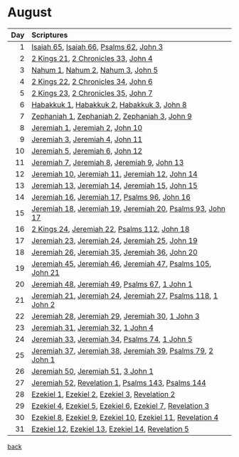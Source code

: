 # August
| Day | Scriptures |
| ---: | :--- |
| 1 | [Isaiah 65](https://www.bible.com/bible/111/ISA.65.NIV), [Isaiah 66](https://www.bible.com/bible/111/ISA.66.NIV), [Psalms 62](https://www.bible.com/bible/111/PSA.62.NIV), [John 3](https://www.bible.com/bible/111/JHN.3.NIV) |
| 2 | [2 Kings 21](https://www.bible.com/bible/111/2KI.21.NIV), [2 Chronicles 33](https://www.bible.com/bible/111/2CH.33.NIV), [John 4](https://www.bible.com/bible/111/JHN.4.NIV) |
| 3 | [Nahum 1](https://www.bible.com/bible/111/NAM.1.NIV), [Nahum 2](https://www.bible.com/bible/111/NAM.2.NIV), [Nahum 3](https://www.bible.com/bible/111/NAM.3.NIV), [John 5](https://www.bible.com/bible/111/JHN.5.NIV) |
| 4 | [2 Kings 22](https://www.bible.com/bible/111/2KI.22.NIV), [2 Chronicles 34](https://www.bible.com/bible/111/2CH.34.NIV), [John 6](https://www.bible.com/bible/111/JHN.6.NIV) |
| 5 | [2 Kings 23](https://www.bible.com/bible/111/2KI.23.NIV), [2 Chronicles 35](https://www.bible.com/bible/111/2CH.35.NIV), [John 7](https://www.bible.com/bible/111/JHN.7.NIV) |
| 6 | [Habakkuk 1](https://www.bible.com/bible/111/HAB.1.NIV), [Habakkuk 2](https://www.bible.com/bible/111/HAB.2.NIV), [Habakkuk 3](https://www.bible.com/bible/111/HAB.3.NIV), [John 8](https://www.bible.com/bible/111/JHN.8.NIV) |
| 7 | [Zephaniah 1](https://www.bible.com/bible/111/ZEP.1.NIV), [Zephaniah 2](https://www.bible.com/bible/111/ZEP.2.NIV), [Zephaniah 3](https://www.bible.com/bible/111/ZEP.3.NIV), [John 9](https://www.bible.com/bible/111/JHN.9.NIV) |
| 8 | [Jeremiah 1](https://www.bible.com/bible/111/JER.1.NIV), [Jeremiah 2](https://www.bible.com/bible/111/JER.2.NIV), [John 10](https://www.bible.com/bible/111/JHN.10.NIV) |
| 9 | [Jeremiah 3](https://www.bible.com/bible/111/JER.3.NIV), [Jeremiah 4](https://www.bible.com/bible/111/JER.4.NIV), [John 11](https://www.bible.com/bible/111/JHN.11.NIV) |
| 10 | [Jeremiah 5](https://www.bible.com/bible/111/JER.5.NIV), [Jeremiah 6](https://www.bible.com/bible/111/JER.6.NIV), [John 12](https://www.bible.com/bible/111/JHN.12.NIV) |
| 11 | [Jeremiah 7](https://www.bible.com/bible/111/JER.7.NIV), [Jeremiah 8](https://www.bible.com/bible/111/JER.8.NIV), [Jeremiah 9](https://www.bible.com/bible/111/JER.9.NIV), [John 13](https://www.bible.com/bible/111/JHN.13.NIV) |
| 12 | [Jeremiah 10](https://www.bible.com/bible/111/JER.10.NIV), [Jeremiah 11](https://www.bible.com/bible/111/JER.11.NIV), [Jeremiah 12](https://www.bible.com/bible/111/JER.12.NIV), [John 14](https://www.bible.com/bible/111/JHN.14.NIV) |
| 13 | [Jeremiah 13](https://www.bible.com/bible/111/JER.13.NIV), [Jeremiah 14](https://www.bible.com/bible/111/JER.14.NIV), [Jeremiah 15](https://www.bible.com/bible/111/JER.15.NIV), [John 15](https://www.bible.com/bible/111/JHN.15.NIV) |
| 14 | [Jeremiah 16](https://www.bible.com/bible/111/JER.16.NIV), [Jeremiah 17](https://www.bible.com/bible/111/JER.17.NIV), [Psalms 96](https://www.bible.com/bible/111/PSA.96.NIV), [John 16](https://www.bible.com/bible/111/JHN.16.NIV) |
| 15 | [Jeremiah 18](https://www.bible.com/bible/111/JER.18.NIV), [Jeremiah 19](https://www.bible.com/bible/111/JER.19.NIV), [Jeremiah 20](https://www.bible.com/bible/111/JER.20.NIV), [Psalms 93](https://www.bible.com/bible/111/PSA.93.NIV), [John 17](https://www.bible.com/bible/111/JHN.17.NIV) |
| 16 | [2 Kings 24](https://www.bible.com/bible/111/2KI.24.NIV), [Jeremiah 22](https://www.bible.com/bible/111/JER.22.NIV), [Psalms 112](https://www.bible.com/bible/111/PSA.112.NIV), [John 18](https://www.bible.com/bible/111/JHN.18.NIV) |
| 17 | [Jeremiah 23](https://www.bible.com/bible/111/JER.23.NIV), [Jeremiah 24](https://www.bible.com/bible/111/JER.24.NIV), [Jeremiah 25](https://www.bible.com/bible/111/JER.25.NIV), [John 19](https://www.bible.com/bible/111/JHN.19.NIV) |
| 18 | [Jeremiah 26](https://www.bible.com/bible/111/JER.26.NIV), [Jeremiah 35](https://www.bible.com/bible/111/JER.35.NIV), [Jeremiah 36](https://www.bible.com/bible/111/JER.36.NIV), [John 20](https://www.bible.com/bible/111/JHN.20.NIV) |
| 19 | [Jeremiah 45](https://www.bible.com/bible/111/JER.45.NIV), [Jeremiah 46](https://www.bible.com/bible/111/JER.46.NIV), [Jeremiah 47](https://www.bible.com/bible/111/JER.47.NIV), [Psalms 105](https://www.bible.com/bible/111/PSA.105.NIV), [John 21](https://www.bible.com/bible/111/JHN.21.NIV) |
| 20 | [Jeremiah 48](https://www.bible.com/bible/111/JER.48.NIV), [Jeremiah 49](https://www.bible.com/bible/111/JER.49.NIV), [Psalms 67](https://www.bible.com/bible/111/PSA.67.NIV), [1 John 1](https://www.bible.com/bible/111/1JN.1.NIV) |
| 21 | [Jeremiah 21](https://www.bible.com/bible/111/JER.21.NIV), [Jeremiah 24](https://www.bible.com/bible/111/JER.24.NIV), [Jeremiah 27](https://www.bible.com/bible/111/JER.27.NIV), [Psalms 118](https://www.bible.com/bible/111/PSA.118.NIV), [1 John 2](https://www.bible.com/bible/111/1JN.2.NIV) |
| 22 | [Jeremiah 28](https://www.bible.com/bible/111/JER.28.NIV), [Jeremiah 29](https://www.bible.com/bible/111/JER.29.NIV), [Jeremiah 30](https://www.bible.com/bible/111/JER.30.NIV), [1 John 3](https://www.bible.com/bible/111/1JN.3.NIV) |
| 23 | [Jeremiah 31](https://www.bible.com/bible/111/JER.31.NIV), [Jeremiah 32](https://www.bible.com/bible/111/JER.32.NIV), [1 John 4](https://www.bible.com/bible/111/1JN.4.NIV) |
| 24 | [Jeremiah 33](https://www.bible.com/bible/111/JER.33.NIV), [Jeremiah 34](https://www.bible.com/bible/111/JER.34.NIV), [Psalms 74](https://www.bible.com/bible/111/PSA.74.NIV), [1 John 5](https://www.bible.com/bible/111/1JN.5.NIV) |
| 25 | [Jeremiah 37](https://www.bible.com/bible/111/JER.37.NIV), [Jeremiah 38](https://www.bible.com/bible/111/JER.38.NIV), [Jeremiah 39](https://www.bible.com/bible/111/JER.39.NIV), [Psalms 79](https://www.bible.com/bible/111/PSA.79.NIV), [2 John 1](https://www.bible.com/bible/111/2JN.1.NIV) |
| 26 | [Jeremiah 50](https://www.bible.com/bible/111/JER.50.NIV), [Jeremiah 51](https://www.bible.com/bible/111/JER.51.NIV), [3 John 1](https://www.bible.com/bible/111/3JN.1.NIV) |
| 27 | [Jeremiah 52](https://www.bible.com/bible/111/JER.52.NIV), [Revelation 1](https://www.bible.com/bible/111/REV.1.NIV), [Psalms 143](https://www.bible.com/bible/111/PSA.143.NIV), [Psalms 144](https://www.bible.com/bible/111/PSA.144.NIV) |
| 28 | [Ezekiel 1](https://www.bible.com/bible/111/EZK.1.NIV), [Ezekiel 2](https://www.bible.com/bible/111/EZK.2.NIV), [Ezekiel 3](https://www.bible.com/bible/111/EZK.3.NIV), [Revelation 2](https://www.bible.com/bible/111/REV.2.NIV) |
| 29 | [Ezekiel 4](https://www.bible.com/bible/111/EZK.4.NIV), [Ezekiel 5](https://www.bible.com/bible/111/EZK.5.NIV), [Ezekiel 6](https://www.bible.com/bible/111/EZK.6.NIV), [Ezekiel 7](https://www.bible.com/bible/111/EZK.7.NIV), [Revelation 3](https://www.bible.com/bible/111/REV.3.NIV) |
| 30 | [Ezekiel 8](https://www.bible.com/bible/111/EZK.8.NIV), [Ezekiel 9](https://www.bible.com/bible/111/EZK.9.NIV), [Ezekiel 10](https://www.bible.com/bible/111/EZK.10.NIV), [Ezekiel 11](https://www.bible.com/bible/111/EZK.11.NIV), [Revelation 4](https://www.bible.com/bible/111/REV.4.NIV) |
| 31 | [Ezekiel 12](https://www.bible.com/bible/111/EZK.12.NIV), [Ezekiel 13](https://www.bible.com/bible/111/EZK.13.NIV), [Ezekiel 14](https://www.bible.com/bible/111/EZK.14.NIV), [Revelation 5](https://www.bible.com/bible/111/REV.5.NIV) |


[back](./LifeJournal.md)